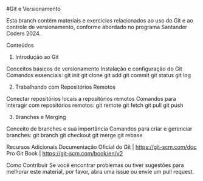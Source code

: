 #Git e Versionamento

Esta branch contém materiais e exercícios relacionados ao uso do Git e ao controle de versionamento, conforme abordado no programa Santander Coders 2024.

Conteúdos

1. Introdução ao Git

Conceitos básicos de versionamento
Instalação e configuração do Git
Comandos essenciais:
git init
git clone
git add
git commit
git status
git log

2. Trabalhando com Repositórios Remotos

Conectar repositórios locais a repositórios remotos
Comandos para interagir com repositórios remotos:
git remote
git fetch
git pull
git push

3. Branches e Merging

Conceito de branches e sua importância
Comandos para criar e gerenciar branches:
git branch
git checkout
git merge
git rebase

Recursos Adicionais
Documentação Oficial do Git | https://git-scm.com/doc
Pro Git Book | https://git-scm.com/book/en/v2

Como Contribuir
Se você encontrar problemas ou tiver sugestões para melhorar este material, por favor, abra uma issue ou envie um pull request.
